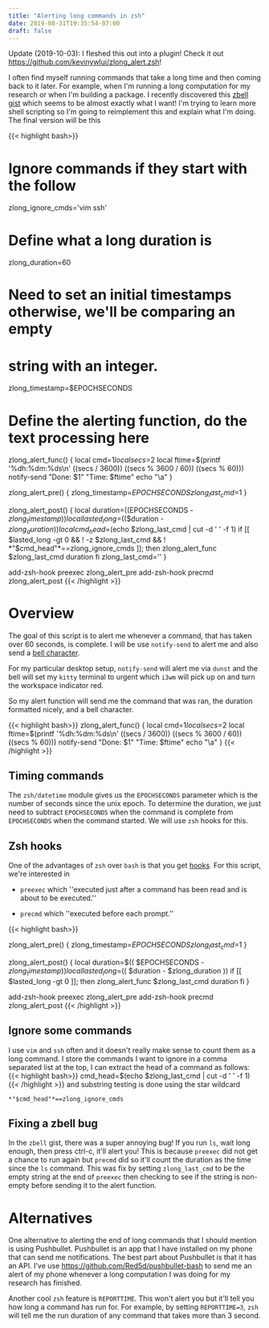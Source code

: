 ```yaml
---
title: "Alerting long commands in zsh"
date: 2019-08-31T19:35:54-07:00
draft: false
---
```


Update (2019-10-03): I fleshed this out into a plugin! Check it out
<https://github.com/kevinywlui/zlong_alert.zsh>!

I often find myself running commands that take a long time and then coming back
to it later. For example, when I'm running a long computation for my research
or when I'm building a package. I recently discovered this [zbell
gist](https://gist.github.com/oknowton/8346801) which seems to be almost
exactly what I want! I'm trying to learn more shell scripting so I'm going to
reimplement this and explain what I'm doing. The final version will be this


{{< highlight bash>}}
# Ignore commands if they start with the follow
zlong_ignore_cmds='vim ssh'

# Define what a long duration is
zlong_duration=60

# Need to set an initial timestamps otherwise, we'll be comparing an empty
# string with an integer.
zlong_timestamp=$EPOCHSECONDS

# Define the alerting function, do the text processing here
zlong_alert_func() {
    local cmd=$1
    local secs=$2
    local ftime=$(printf '%dh:%dm:%ds\n' $(($secs / 3600)) $(($secs % 3600 / 60)) $(($secs % 60)))
    notify-send "Done: $1" "Time: $ftime"
    echo "\a"
}

zlong_alert_pre() {
    zlong_timestamp=$EPOCHSECONDS
    zlong_last_cmd=$1
}

zlong_alert_post() {
    local duration=$(($EPOCHSECONDS - $zlong_timestamp))
    local lasted_long=$(($duration - $zlong_duration))
    local cmd_head=$(echo $zlong_last_cmd | cut -d ' ' -f 1)
    if [[ $lasted_long -gt 0 && ! -z $zlong_last_cmd && ! *"$cmd_head"*==zlong_ignore_cmds ]]; then
        zlong_alert_func $zlong_last_cmd duration
    fi
    zlong_last_cmd=''
}

add-zsh-hook preexec zlong_alert_pre
add-zsh-hook precmd zlong_alert_post
{{< /highlight >}}

# Overview

The goal of this script is to alert me whenever a command, that has taken over
60 seconds, is complete. I will be use `notify-send` to alert me and also send
a [bell character](https://en.wikipedia.org/wiki/Bell_character).

For my particular desktop setup, `notify-send` will alert me via `dunst` and
the bell will set my `kitty` terminal to urgent which `i3wm` will pick up on
and turn the workspace indicator red.

So my alert function will send me the command that was ran, the duration
formatted nicely, and a bell character.

{{< highlight bash>}}
zlong_alert_func() {
    local cmd=$1
    local secs=$2
    local ftime=$(printf '%dh:%dm:%ds\n' $(($secs / 3600)) $(($secs % 3600 / 60)) $(($secs % 60)))
    notify-send "Done: $1" "Time: $ftime"
    echo "\a"
}
{{< /highlight >}}


## Timing commands

The `zsh/datetime` module gives us the `EPOCHSECONDS` parameter which is the
number of seconds since the unix epoch. To determine the duration, we just need
to subtract `EPOCHSECONDS` when the command is complete from `EPOCHSECONDS`
when the command started. We will use `zsh` hooks for this.

## Zsh hooks

One of the advantages of `zsh` over `bash` is that you get
[hooks](http://zsh.sourceforge.net/Doc/Release/Functions.html#Hook-Functions).
For this script, we're interested in 

- `preexec` which ''executed just after a command has been read and is about to
  be executed.''

- `precmd` which ''executed before each prompt.''

{{< highlight bash>}}

zlong_alert_pre() {
    zlong_timestamp=$EPOCHSECONDS
    zlong_last_cmd=$1
}

zlong_alert_post() {
    local duration=$(( $EPOCHSECONDS - $zlong_timestamp ))
    local lasted_long=$(( $duration - $zlong_duration ))
    if [[ $lasted_long -gt 0 ]]; then
        zlong_alert_func $zlong_last_cmd duration
    fi
}

add-zsh-hook preexec zlong_alert_pre
add-zsh-hook precmd zlong_alert_post
{{< /highlight >}}

## Ignore some commands

I use `vim` and `ssh` often and it doesn't really make sense to count them as a
long command. I store the commands I want to ignore in a comma separated list
at the top, I can extract the head of a command as follows: 
{{< highlight bash>}}
cmd_head=\$(echo $zlong_last_cmd | cut -d ' ' -f 1)
{{< /highlight >}}
and substring testing is done using the star wildcard 

`*"$cmd_head"*==zlong_ignore_cmds`

## Fixing a zbell bug

In the `zbell` gist, there was a super annoying bug! If you run `ls`, wait long
enough, then press ctrl-c, it'll alert you! This is because `preexec` did not
get a chance to run again but `precmd` did so it'll count the duration as the
time since the `ls` command. This was fix by setting `zlong_last_cmd` to be the
empty string at the end of `preexec` then checking to see if the string is
non-empty before sending it to the alert function.

# Alternatives

One alternative to alerting the end of long commands that I should mention is
using Pushbullet. Pushbullet is an app that I have installed on my phone that
can send me notifications. The best part about Pushbullet is that it has an
API. I've use <https://github.com/Red5d/pushbullet-bash> to send me an alert of
my phone whenever a long computation I was doing for my research has finished.

Another cool `zsh` feature is `REPORTTIME`. This won't alert you but it'll tell
you how long a command has run for. For example, by setting `REPORTTIME=3`,
`zsh` will tell me the run duration of any command that takes more than 3
second.
